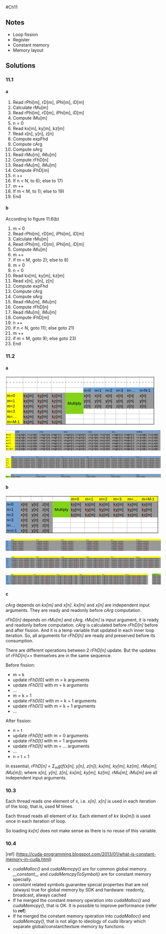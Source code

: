 #Ch11
## Notes
* Loop fission
* Register
* Constant memory
* Memory layout
## Solutions
### 11.1
#### a
1) Read rPhi\[m], rD\[m], iPhi\[m], iD\[m]
2) Calculate rMu\[m]
3) Read rPhi\[m], rD\[m], iPhi\[m], iD\[m]
4) Compute iMu\[m]
5) n = 0
6) Read kx\[m], ky\[m], kz\[m]
7) Read x\[n], y\[n], z\[n]
8) Compute expFhd
9) Compute cArg
10) Compute sArg
11) Read rMu\[m], iMu\[m]
12) Compute rFhD\[n]
13) Read rMu\[m], iMu\[m]
14) Compute iFhD\[m]
15) n ++
16) If n < N, to 6); else to 17)
17) m ++
18) If m < M, to 1); else to 19)
19) End
#### b
According to figure 11.6(b)
1) m = 0
2) Read rPhi\[m], rD\[m], iPhi\[m], iD\[m]
3) Calculate rMu\[m]
4) Read rPhi\[m], rD\[m], iPhi\[m], iD\[m]
5) Compute iMu\[m]
6) m ++
7) If m < M, goto 2); else to 8)
8) m = 0
9) n = 0
10) Read kx\[m], ky\[m], kz\[m]
11) Read x\[n], y\[n], z\[n]
12) Compute expFhd
13) Compute cArg
14) Compute sArg
15) Read rMu\[m], iMu\[m]
16) Compute rFhD\[n]
17) Read rMu\[m], iMu\[m]
18) Compute iFhD\[m]
19) n ++
20) if n < N, goto 11); else goto 21)
21) m ++
22) if m < M, goto 9); else goto 23)
23) End
### 11.2
#### a
![1](./images/11_2_a_1.jpg)

![2](./images/11_2_a_2.jpg)

![3](./images/11_2_a_3.jpg)

![4](./images/11_2_a_4.jpg)
#### b
![1](./images/11_2_b_1.jpg)

![2](./images/11_2_b_2.jpg)

![3](./images/11_2_b_3.jpg)

![4](./images/11_2_b_4.jpg)
#### c
*cArg* depends on *kx\[m]* and *x\[n]*. 
*kx\[m]* and *x\[n]* are independent input arguments. They are ready and readonly before *cArg* computation.

*rFhD\[n]* depends on *rMu\[m]* and cArg. *rMu\[m]* is input argument, it is ready and readonly before computation.
*cArg* is calculated before *rFhD\[n]* before and after fission. And it is a temp variable that updated in each inner loop iteration.
So, all arguments for *rFhD\[n]* are ready and preserved before its consumption.

There are different operations between 2 *rFhD\[n]* update. 
But the updates of *rFhD\[n]+=* themselves are in the same sequence.

Before fission:
* m = k
* update *rFhD\[0]* with m = k arguments
* update *rFhD\[1]* with m = k arguments
* ...
* m = k + 1    
* update *rFhD\[0]* with m = k + 1 arguments
* update *rFhD\[1]* with m = k + 1 arguments
* ...

After fission:
* n = t
* update *rFhD\[t]* with m = 0 arguments
* update *rFhD\[t]* with m = 1 arguments
* update *rFhD\[t]* with m = ... arguments
* ...
* n = t + 1

In essential, *rFhD\[n] = Σ<sub>m</sub>g(f(x\[n], y\[n], z\[n]), kx\[m], ky\[m], kz\[m], rMu\[m], iMu\[m])*;
where *x\[n], y\[n], z\[n], kx\[m], ky\[m], kz\[m], rMu\[m], iMu\[m]* are all independent input arguments.

### 10.3
Each thread reads one element of x, i.e. *x\[n]*. 
*x\[n]* is used in each iteration of the loop, that is, used M times. 

Each thread reads all element of *kx*. Each element of *kx* (*kx\[m]*) is used once in each iteration of loop.

So loading *kx\[n]* does not make sense as there is no reuse of this variable.
### 10.4
[ref] (https://cuda-programming.blogspot.com/2013/01/what-is-constant-memory-in-cuda.html)
* *cudaMalloc()* and *cudaMemcpy()* are for common global memory. *\_\_constant__* and *cudaMemcpyToSymbol()* are for constant memory specially.
* *constant* related symbols guarantee special properties that are not (always) true for global memory by SDK and hardware: readonly, broadcast, always cached
* If he merged the constant memory operation into *cudaMalloc()* and *cudaMemcpy()*, that is OK. 
It is possible to improve performance (refer to __ref__)
* If he merged the constant memory operation into *cudaMalloc()* and *cudaMemcpy()*, that is not align to ideology of *cuda* library 
which separate global/constant/texture memory by functions. 